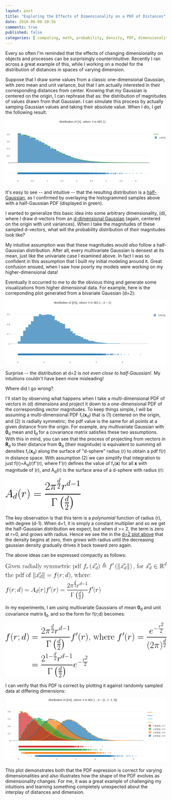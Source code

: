 ```yaml
---
layout: post
title: "Exploring the Effects of Dimensionality on a PDF of Distances"
date: 2016-06-08 20:56
comments: true
published: false
categories: [ computing, math, probability, density, PDF, dimensionality ]
---
```


Every so often I'm reminded that the effects of changing dimensionality on objects and processes can be surprisingly counterintuitive.  Recently I ran across a great example of this, while I working on a model for the distribution of distances in spaces of varying dimension.

Suppose that I draw some values from a classic one-dimensional Gaussian, with zero mean and unit variance, but that I am actually interested in their corresponding distances from center.  Knowing that my Gaussian is centered on the origin, I can rephrase that as: the distribution of magnitudes of values drawn from that Gaussian.  I can simulate this process by actually samping Gaussian values and taking their absolute value.  When I do, I get the following result:

![Figure 1](/assets/images/dist_dist/figure1.png)

It's easy to see -- and intuitive -- that the resulting distribution is a [half-Gaussian](https://en.wikipedia.org/wiki/Half-normal_distribution), as I confirmed by overlaying the histogrammed samples above with a half-Gaussian PDF (displayed in green).

I wanted to generalize this basic idea into some arbitrary dimensionality, (d), where I draw d-vectors from an [d-dimensional Gaussian](https://en.wikipedia.org/wiki/Multivariate_normal_distribution) (again, centered on the origin with unit variances). When I take the magnitudes of these sampled d-vectors, what will the probability distribution of _their_ magnitudes look like?

My intuitive assumption was that these magnitudes would _also_ follow a half-Gaussian distribution.  After all, every multivariate Gaussian is densest at its mean, just like the univariate case I examined above.  In fact I was so confident in this assumption that I built my initial modeling around it.  Great confusion ensued, when I saw how poorly my models were working on my higher-dimensional data!

Eventually it occurred to me to do the obvious thing and generate some visualizations from higher dimensional data.  For example, here is the correponding plot generated from a bivariate Gaussian (d=2):

<a name="figure2"></a>
![Figure 2](/assets/images/dist_dist/figure2.png)

Surprise -- the distribution at d=2 is _not even close to half-Gaussian!_.  My intuitions couldn't have been more misleading!

Where did I go wrong?

I'll start by observing what happens when I take a multi-dimensional PDF of vectors in (d) dimensions and project it down to a one-dimensional PDF of the corresponding vector magnitudes. To keep things simple, I will be assuming a multi-dimensional PDF <nobr>f<sub>r</sub>(**x**<sub>d</sub>)</nobr> that is (1) centered on the origin, and (2) is radially symmetric; the pdf value is the same for all points at a given distance from the origin.  For example, any multivariate Gaussian with **0**<sub>d</sub> mean and **I**<sub>d</sub> for a covariance matrix satisfies these two assumptions.  With this in mind, you can see that the process of projecting from vectors in **R**<sub>d</sub> to their distance from **0**<sub>d</sub> (their magnitude) is equivalent to summing all densities <nobr>f<sub>r</sub>(**x**<sub>d</sub>)</nobr> along the surface of "d-sphere" radius (r) to obtain a pdf f(r) in distance space.  With assumption (2) we can simplify that integration to just <nobr>f(r)=A<sub>d</sub>(r)f'(r)</nobr>, where f'(r) defines the value of <nobr>f<sub>r</sub>(**x**)</nobr> for all **x** with magnitude of (r), and A<sub>d</sub>(r) is the surface area of a d-sphere with radius (r):

![Figure 3](/assets/images/dist_dist/ztrlusa.png)

The key observation is that this term is a _polynomial_ function of radius (r), with degree (d-1).  When d=1, it is simply a constant multiplier and so we get the half-Gaussian distribution we expect, but when <nobr>d >= 2</nobr>, the term is zero at r=0, and grows with radius.  Hence we see the in the [d=2 plot above](#figure2) that the density begins at zero, then grows with radius until the decreasing gaussian density gradually drives it back toward zero again.

The above ideas can be expressed compactly as follows:

![Figure 4](/assets/images/dist_dist/jukgy85.png)

In my experiments, I am using multivariate Gaussians of mean **0**<sub>d</sub> and unit covariance matrix **I**<sub>d</sub>, and so the form for f(r;d) becomes:

![Figure 4](/assets/images/dist_dist/gwwv5a5.png)

I can verify that this PDF is correct by plotting it against randomly sampled data at differing dimensions:

![Figure 5](/assets/images/dist_dist/figure3.png)

This plot demonstrates both that the PDF expression is correct for varying dimensionalities and also illustrates how the shape of the PDF evolves as dimensionality changes.  For me, it was a great example of challenging my intuitions and learning something completely unexpected about the interplay of distances and dimension.
